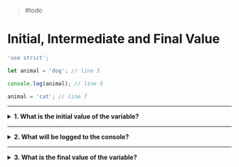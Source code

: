 > #todo

# Initial, Intermediate and Final Value

```js
'use strict';

let animal = 'dog'; // line 3

console.log(animal); // line 5

animal = 'cat'; // line 7
```

---

<details>
<summary><strong>1. What is the initial value of the variable?</strong></summary>
<br>

<details>
<summary><em>A. "animal"</em></summary>
<br>

✖ Nope.

`"animal"` is the _name_ of the variable, not the value stored inside it.

The only way to have `"animal"` initialized in our variable would be like this:

```js
let animal = 'animal';
```

</details>
<details>
<summary><em>B. "dog"</em></summary>
<br>

Yup! `"dog"` is the _initial value_ of our variable.

It will later be assigned a different value, but it is initialized with `"dog"`

</details>
<details>
<summary><em>C. "cat"</em></summary>
<br>

✖ Nope.

"cat" _is_ assigned to our variable, but _after_ the variable has been declared and initialized.

</details>

</details>

---

<details>
<summary><strong>2. What will be logged to the console?</strong></summary>
<br>

<details>
<summary><em>A. "animal"</em></summary>
<br>

✖ Nope.

`"animal"` is the _name_ of the variable, not the value stored inside it.

When you log a variable to the console the _value_ will be displayed.

</details>
<details>
<summary><em>B. "dog"</em></summary>
<br>

✔ Correct!

The log statement is _before_ the reassignment, so it will log the first value stored in `animal`.

</details>
<details>
<summary><em>C. "cat"</em></summary>
<br>

✖ Nope.

"cat" is assigned to `animal` _after_ the log statement.

</details>

</details>

---

<details>
<summary><strong>3. What is the final value of the variable?</strong></summary>
<br>

<details>
<summary><em>A. "animal"</em></summary>
<br>

✖ Nope.

`"animal"` is the _name_ of the variable, not the value stored inside it.

the only way to have `"animal"` stored in our variable would be to _assign_ that string value:

```js
let animal = 'dog';

animal = 'animal';
```

</details>
<details>
<summary><em>B. "dog"</em></summary>
<br>

✖ Nope.

`"dog"` is the _initial value_ of our variable, but the variable is reassigned on the last line.

</details>
<details>
<summary><em>C. "cat"</em></summary>
<br>

✔ Correct!

"cat" is the last value assigned to the variable in this program, so it's final value will be "cat".

</details>

</details>
